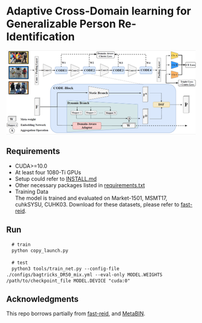 # Adaptive Cross-Domain learning for Generalizable Person Re-Identification
![](fig/pipeline.png)

## Requirements
+ CUDA>=10.0
+ At least four 1080-Ti GPUs
+ Setup could refer to [INSTALL.md](INSTALL.md)
+ Other necessary packages listed in [requirements.txt](requirements.txt)
+ Training Data \
The model is trained and evaluated on Market-1501, MSMT17, cuhkSYSU, CUHK03. Download for these datasets, please refer to [fast-reid](https://github.com/JDAI-CV/fast-reid).
## Run

```
  # train
  python copy_launch.py

  # test
  python3 tools/train_net.py --config-file ./configs/bagtricks_DR50_mix.yml --eval-only MODEL.WEIGHTS /path/to/checkpoint_file MODEL.DEVICE "cuda:0"
```
## Acknowledgments
This repo borrows partially from [fast-reid](https://github.com/JDAI-CV/fast-reid), and [MetaBIN](https://github.com/bismex/MetaBIN).